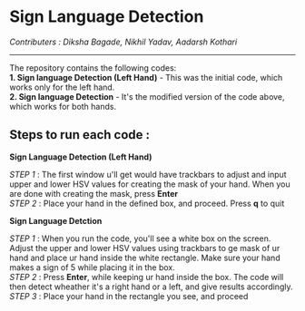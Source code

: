 # Sign Language Detection
*Contributers : Diksha Bagade, Nikhil Yadav, Aadarsh Kothari*
___
The repository contains the following codes:  
**1. Sign language Detection (Left Hand)** - This was the initial code, which works only for the left hand.  
**2. Sign language Detection** - It's the modified version of the code above, which works for both hands.

## Steps to run each code :  
  
**Sign Language Detection (Left Hand)**   
  
*STEP 1* : The first window u'll get would have trackbars to adjust and input upper and lower HSV values for creating the mask of your hand. When you are done with creating the mask, press **Enter**  
*STEP 2* : Place your hand in the defined box, and proceed. Press **q** to quit  
  
**Sign Language Detction**  
  
*STEP 1* : When you run the code, you'll see a white box on the screen. Adjust the upper and lower HSV values using trackbars to ge mask of ur hand and place ur hand inside the white rectangle. Make sure your hand makes a sign of 5 while placing it in the box.  
*STEP 2* : Press **Enter**, while keeping ur hand inside the box. The code will then detect wheather it's a right hand or a left, and give results accordingly. 
*STEP 3* : Place your hand in the rectangle you see, and proceed
